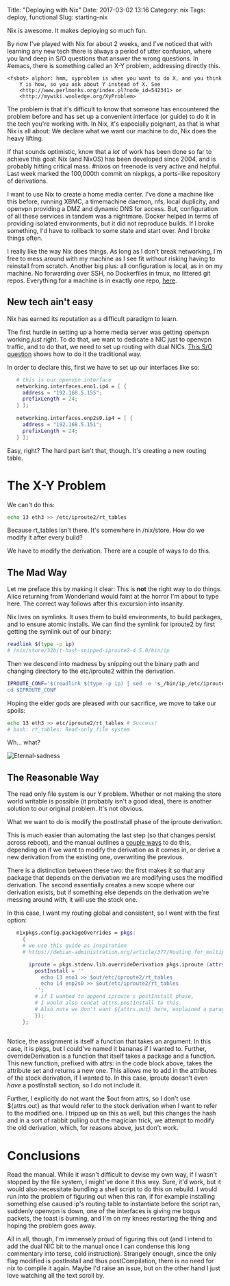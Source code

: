 Title: "Deploying with Nix"
Date: 2017-03-02 13:16
Category: nix
Tags: deploy, functional
Slug: starting-nix


Nix is awesome. It makes deploying so much fun.

By now I've played with Nix for about 2 weeks, and I've noticed that with learning any new tech there is always a period of utter confusion, where you land deep in S/O questions that answer the wrong questions. In #emacs, there is something called an X-Y problem, addressing directly this.

``` text
<fsbot> alphor: hmm, xyproblem is when you want to do X, and you think
    Y is how, so you ask about Y instead of X. See
    <http://www.perlmonks.org/index.pl?node_id=542341> or
    <http://mywiki.wooledge.org/XyProblem>
```

The problem is that it's difficult to know that someone has encountered the problem before and has set up a convenient interface (or guide) to do it in the tech you're working with. In Nix, it's especially poignant, as that is what Nix is all about: We declare what we want our machine to do, Nix does the heavy lifting.

If that sounds optimistic, know that a _lot_ of work has been done so far to achieve this goal: Nix (and NixOS) has been developed since 2004, and is probably hitting critical mass. #nixos on freenode is very active and helpful. Last week marked the 100,000th commit on nixpkgs, a ports-like repository of derivations. 

I want to use Nix to create a home media center. I've done a machine like this before, running XBMC, a timemachine daemon, nfs, local duplicity, and openvpn providing a DMZ and dynamic DNS for access. But, configuration of all these services in tandem was a nightmare. Docker helped in terms of providing isolated environments, but it did not reproduce builds. If I broke something, I'd have to rollback to some state and start over. And I broke things often.

I really like the way Nix does things. As long as I don't break networking, I'm free to mess around with my machine as I see fit without risking having to reinstall from scratch. Another big plus: all configuration is local, as in on my machine. No forwarding over SSH, no Dockerfiles in tmux, no littered git repos. Everything for a machine is in exactly one repo, [here](https://github.com/alphor/3asirah).

## New tech ain't easy

Nix has earned its reputation as a difficult paradigm to learn.

The first hurdle in setting up a home media server was getting openvpn working _just_ right. To do that, we want to dedicate a NIC just to openvpn traffic, and to do that, we need to set up routing with dual NICs. [This S/O question](http://serverfault.com/a/487911) shows how to do it the traditional way.

In order to declare this, first we have to set up our interfaces like so:

``` nix
   # this is our openvpn interface
   networking.interfaces.eno1.ip4 = [ {
     address = "192.168.5.155";
     prefixLength = 24;
   } ];
   
   networking.interfaces.enp2s0.ip4 = [ {
     address = "192.168.5.151";
     prefixLength = 24;
   } ];
```


Easy, right? The hard part isn't that, though. It's creating a new routing table.

# The X-Y Problem

We can't do this:

``` bash
echo 13 eth3 >> /etc/iproute2/rt_tables
```

Because rt_tables isn't there. It's somewhere in /nix/store. How do we modify it after every build? 

We have to modify the derivation. There are a couple of ways to do this. 

## The Mad Way
Let me preface this by making it clear: This is __not__ the right way to do things. Alice returning from Wonderland would faint at the horror I'm about to type here. The correct way follows after this excursion into insanity.

Nix lives on symlinks. It uses them to build environments, to build packages, and to ensure atomic installs. We can find the symlink for iproute2 by first getting the symlink out of our binary:

``` bash
readlink $(type -p ip)
# /nix/store/32bit-hash-snipped-iproute2-4.5.0/bin/ip
```
Then we descend into madness by snipping out the binary path and changing directory to the etc/iproute2 within the derivation.

``` bash
IPROUTE_CONF='$(readlink $(type -p ip) | sed -e 's_/bin/ip_/etc/iproute2/_')
cd $IPROUTE_CONF
```

Hoping the elder gods are pleased with our sacrifice, we move to take our spoils:

``` bash
echo 13 eth3 >> etc/iproute2/rt_tables # Success!
# bash: rt_tables: Read-only file system
```
Wh... what?

![Eternal-sadness](/images/another-castle.jpg)

## The Reasonable Way

The read only file system is our Y problem. Whether or not making the store world writable is possible (it probably isn't a good idea), there is another solution to our original problem. It's not obvious.

What we want to do is modify the postInstall phase of the iproute derivation.

This is much easier than automating the last step (so that changes persist across reboot), and the manual outlines a [couple ways](http://nixos.org/nixos/manual/index.html#sec-customising-packages) to do this, depending on if we want to modify the derivation as it comes in, or derive a new derivation from the existing one, overwriting the previous.

There is a distinction between these two: the first makes it so that any package that depends on the derivation we are modifying uses the modified derivation. The second essentially creates a new scope where our derivation exists, but if something else depends on the derivation we're messing around with, it will use the stock one.



In this case, I want my routing global and consistent, so I went with the first option:

``` nix
   nixpkgs.config.packageOverrides = pkgs:
     {
     # we use this guide as inspiration
     # https://debian-administration.org/article/377/Routing_for_multiple_uplinks

       iproute = pkgs.stdenv.lib.overrideDerivation pkgs.iproute (attrs: {
         postInstall = ''
           echo 13 eno1 >> $out/etc/iproute2/rt_tables
           echo 14 enp2s0 >> $out/etc/iproute2/rt_tables
         '';
         # if I wanted to append iproute's postInstall phase,
         # I would also concat attrs.postInstall to this.
         # Also note we don't want ${attrs.out} here, explained a paragraph below
         });
     };
   
```

Notice, the assignment is itself a function that takes an argument. In this case, it is pkgs, but I could've named it bananas if I wanted to. Further, overrideDerivation is a function that itself takes a package and a function. This new function, prefixed with attrs: in the code block above, takes the attribute set and returns a new one. This allows me to add in the attributes of the stock derivation, if I wanted to. In this case, iproute doesn't even _have_ a postInstall section, so I do not include it.

Further, I explicitly do not want the $out from attrs, so I don't use ${attrs.out} as that would refer to the stock derivation when I want to refer to the modified one. I tripped up on this as well, but this changes the hash and in a sort of rabbit pulling out the magician trick, we attempt to modify the old derivation, which, for reasons above, just don't work.

# Conclusions

Read the manual. While it wasn't difficult to devise my own way, if I wasn't stopped by the file system, I might've done it this way. Sure, it'd work, but it would also necessitate bundling a shell script to do this on rebuild. I would run into the problem of figuring out when this ran, if for example installing something else caused ip's routing table to instantiate before the script ran, suddenly openvpn is down, one of the interfaces is giving me bogus packets, the toast is burning, and I'm on my knees restarting the thing and hoping the problem goes away. 

All in all, though, I'm immensely proud of figuring this out (and I intend to add the dual NIC bit to the manual once I can condense this long commentary into terse, cold instruction). Strangely enough, since the only flag modified is postInstall and thus postCompilation, there is no need for nix to compile it again. Maybe I'd raise an issue, but on the other hand I just love watching all the text scroll by.
